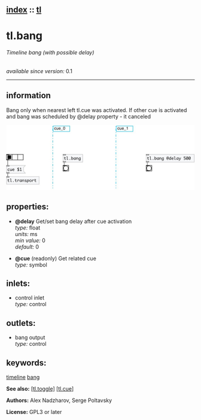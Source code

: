 [index](index.html) :: [tl](category_tl.html)
---

# tl.bang

###### Timeline bang (with possible delay)

*available since version:* 0.1

---


## information
Bang only when nearest left tl.cue was activated. If other cue is activated and
            bang was scheduled by @delay property - it canceled



[![example](../examples/img/tl.bang.jpg)](../examples/pd/tl.bang.pd)







## properties:

* **@delay** 
Get/set bang delay after cue activation<br>
_type:_ float<br>
_units:_ ms<br>
_min value:_ 0<br>
_default:_ 0<br>

* **@cue** (readonly)
Get related cue<br>
_type:_ symbol<br>



## inlets:

* control inlet<br>
_type:_ control



## outlets:

* bang output<br>
_type:_ control



## keywords:

[timeline](keywords/timeline.html)
[bang](keywords/bang.html)



**See also:**
[\[tl.toggle\]](tl.toggle.html)
[\[tl.cue\]](tl.cue.html)




**Authors:** Alex Nadzharov, Serge Poltavsky




**License:** GPL3 or later





